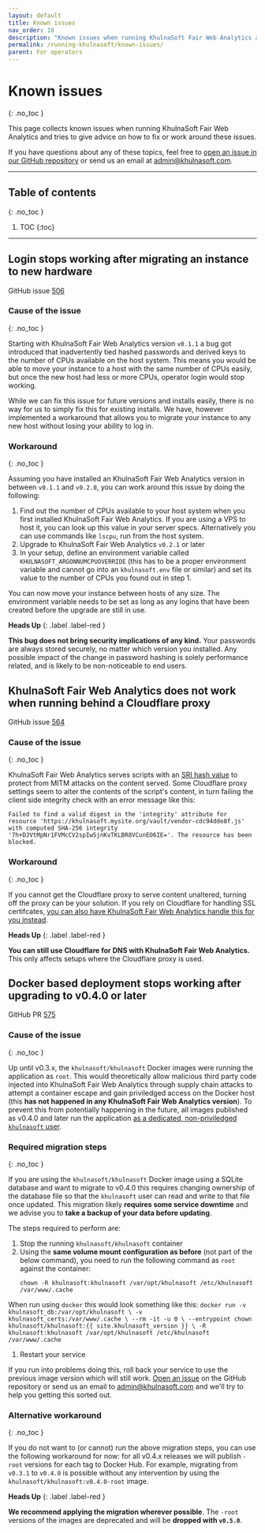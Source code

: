 ```yaml
---
layout: default
title: Known issues
nav_order: 18
description: "Known issues when running KhulnaSoft Fair Web Analytics and their possible workarounds"
permalink: /running-khulnasoft/known-issues/
parent: For operators
---
```


<!--
Copyright 2020 - KhulnaSoft Authors <admin@khulnasoft.com>
SPDX-License-Identifier: Apache-2.0
-->

# Known issues
{: .no_toc }

This page collects known issues when running KhulnaSoft Fair Web Analytics and tries to give advice on how to fix or work around these issues.

If you have questions about any of these topics, feel free to [open an issue in our GitHub repository][issues] or send us an email at <admin@khulnasoft.com>.

[issues]: https://github.com/khulnasoft/khulnasoft/issues

---
## Table of contents
{: .no_toc }

1. TOC
{:toc}
---

## Login stops working after migrating an instance to new hardware

GitHub issue [506][login-issue]

### Cause of the issue
{: .no_toc }

Starting with KhulnaSoft Fair Web Analytics version `v0.1.1` a bug got introduced that inadvertently tied hashed passwords and derived keys to the number of CPUs available on the host system. This means you would be able to move your instance to a host with the same number of CPUs easily, but once the new host had less or more CPUs, operator login would stop working.

While we can fix this issue for future versions and installs easily, there is no way for us to simply fix this for existing installs. We have, however implemented a workaround that allows you to migrate your instance to any new host without losing your ability to log in.

### Workaround
{: .no_toc }

Assuming you have installed an KhulnaSoft Fair Web Analytics version in between `v0.1.1` and `v0.2.0`, you can work around this issue by doing the following:

1. Find out the number of CPUs available to your host system when you first installed KhulnaSoft Fair Web Analytics. If you are using a VPS to host it, you can look up this value in your server specs. Alternatively you can use commands like `lscpu`, run from the host system.
1. Upgrade to KhulnaSoft Fair Web Analytics `v0.2.1` or later
1. In your setup, define an environment variable called `KHULNASOFT_ARGONNUMCPUOVERRIDE` (this has to be a proper environment variable and cannot go into an `khulnasoft.env` file or similar) and set its value to the number of CPUs you found out in step 1.

You can now move your instance between hosts of any size. The environment variable needs to be set as long as any logins that have been created before the upgrade are still in use.

__Heads Up__
{: .label .label-red }

__This bug does not bring security implications of any kind.__ Your passwords are always stored securely, no matter which version you installed. Any possible impact of the change in password hashing is solely performance related, and is likely to be non-noticeable to end users.

[login-issue]: https://github.com/khulnasoft/khulnasoft/issues/506

## KhulnaSoft Fair Web Analytics does not work when running behind a Cloudflare proxy

GitHub issue [564][cloudflare-issue]

### Cause of the issue
{: .no_toc }

KhulnaSoft Fair Web Analytics serves scripts with an [SRI hash value][mdn-sri] to protect from MITM attacks on the content served. Some Cloudflare proxy settings seem to alter the contents of the script's content, in turn failing the client side integrity check with an error message like this:

```
Failed to find a valid digest in the 'integrity' attribute for resource 'https://khulnasoft.mysite.org/vault/vendor-cdc94dde8f.js' with computed SHA-256 integrity '7h+DJVtMpNr1FVMcCV2spIwSjnKvTKLBR8VCunEO6IE='. The resource has been blocked.
```

### Workaround
{: .no_toc }

If you cannot get the Cloudflare proxy to serve content unaltered, turning off the proxy can be your solution. If you rely on Cloudflare for handling SSL certifcates, [you can also have KhulnaSoft Fair Web Analytics handle this for you instead][configuration].

__Heads Up__
{: .label .label-red }

__You can still use Cloudflare for DNS with KhulnaSoft Fair Web Analytics.__ This only affects setups where the Cloudflare proxy is used.

[cloudflare-issue]: https://github.com/khulnasoft/khulnasoft/issues/564
[configuration]: ../configuring-the-application/
[mdn-sri]: https://developer.mozilla.org/en-US/docs/Web/Security/Subresource_Integrity

## Docker based deployment stops working after upgrading to v0.4.0 or later

GitHub PR [575][docker-root-pr]

### Cause of the issue
{: .no_toc }

Up until v0.3.x, the `khulnasoft/khulnasoft` Docker images were running the application as `root`. This would theoretically allow malicious third party code injected into KhulnaSoft Fair Web Analytics through supply chain attacks to attempt a container escape and gain priviledged access on the Docker host (this __has not happened in any KhulnaSoft Fair Web Analytics version__). To prevent this from potentially happening in the future, all images published as v0.4.0 and later run the application [as a dedicated, non-priviledged `khulnasoft` user][docker-user-doc].

### Required migration steps
{: .no_toc }

If you are using the `khulnasoft/khulnasoft` Docker image using a SQLite database and want to migrate to v0.4.0 this requires changing ownership of the database file so that the `khulnasoft` user can read and write to that file once updated. This migration likely __requires some service downtime__ and we advise you to __take a backup of your data before updating__.

The steps required to perform are:
1. Stop the running `khulnasoft/khulnasoft` container
1. Using the __same volume mount configuration as before__ (not part of the below command), you need to run the following command as `root` against the container:
    ```
    chown -R khulnasoft:khulnasoft /var/opt/khulnasoft /etc/khulnasoft /var/www/.cache
    ```
When run using `docker` this would look something like this:
    ```
    docker run -v khulnasoft_db:/var/opt/khulnasoft \
      -v khulnasoft_certs:/var/www/.cache \
      --rm -it -u 0 \
      --entrypoint chown khulnasoft/khulnasoft:{{ site.khulnasoft_version }} \
      -R khulnasoft:khulnasoft /var/opt/khulnasoft /etc/khulnasoft /var/www/.cache
    ```
1. Restart your service

If you run into problems doing this, roll back your service to use the previous image version which will still work. [Open an issue][issues] on the GitHub repository or send us an email to <admin@khulnasoft.com> and we'll try to help you getting this sorted out.

### Alternative workaround
{: .no_toc }

If you do not want to (or cannot) run the above migration steps, you can use the following workaround for now: for all v0.4.x releases we will publish `-root` versions for each tag to Docker Hub. For example, migrating from `v0.3.1` to `v0.4.0` is possible without any intervention by using the `khulnasoft/khulnasoft:v0.4.0-root` image.

__Heads Up__
{: .label .label-red }

__We recommend applying the migration wherever possible__. The `-root` versions of the images are deprecated and will be __dropped with `v0.5.0`__.

[docker-root-pr]: https://github.com/khulnasoft/khulnasoft/pull/575
[docker-user-doc]: https://docs.docker.com/develop/develop-images/dockerfile_best-practices/#user
